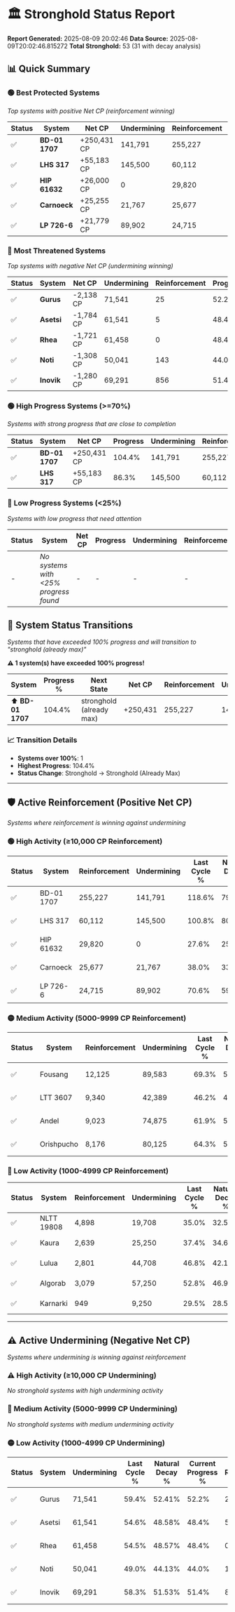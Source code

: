 # 🏛️ Stronghold Status Report

**Report Generated:** 2025-08-09 20:02:46
**Data Source:** 2025-08-09T20:02:46.815272
**Total Stronghold:** 53 (31 with decay analysis)

## 📊 Quick Summary

### 🟢 **Best Protected Systems**
*Top systems with positive Net CP (reinforcement winning)*

| Status | System | Net CP | Undermining | Reinforcement | Progress |
|--------|--------|--------|-------------|---------------|----------|
| ✅ | **BD-01 1707** | +250,431 CP | 141,791 | 255,227 | 104.4% |
| ✅ | **LHS 317** | +55,183 CP | 145,500 | 60,112 | 86.3% |
| ✅ | **HIP 61632** | +26,000 CP | 0 | 29,820 | 27.6% |
| ✅ | **Carnoeck** | +25,255 CP | 21,767 | 25,677 | 35.8% |
| ✅ | **LP 726-6** | +21,779 CP | 89,902 | 24,715 | 61.6% |

### 🔴 **Most Threatened Systems**
*Top systems with negative Net CP (undermining winning)*

| Status | System | Net CP | Undermining | Reinforcement | Progress |
|--------|--------|--------|-------------|---------------|----------|
| ✅ | **Gurus** | -2,138 CP | 71,541 | 25 | 52.2% |
| ✅ | **Asetsi** | -1,784 CP | 61,541 | 5 | 48.4% |
| ✅ | **Rhea** | -1,721 CP | 61,458 | 0 | 48.4% |
| ✅ | **Noti** | -1,308 CP | 50,041 | 143 | 44.0% |
| ✅ | **Inovik** | -1,280 CP | 69,291 | 856 | 51.4% |

### 🟢 **High Progress Systems (>=70%)**
*Systems with strong progress that are close to completion*

| Status | System | Net CP | Progress | Undermining | Reinforcement |
|--------|--------|--------|----------|-------------|---------------|
| ✅ | **BD-01 1707** | +250,431 CP | 104.4% | 141,791 | 255,227 |
| ✅ | **LHS 317** | +55,183 CP | 86.3% | 145,500 | 60,112 |

### 🔴 **Low Progress Systems (<25%)**
*Systems with low progress that need attention*

| Status | System | Net CP | Progress | Undermining | Reinforcement |
|--------|--------|--------|----------|-------------|---------------|
| - | *No systems with <25% progress found* | - | - | - | - |
## 🔄 System Status Transitions  
*Systems that have exceeded 100% progress and will transition to "stronghold (already max)"*

**⚠️ 1 system(s) have exceeded 100% progress!**

| System | Progress % | Next State | Net CP | Reinforcement | Undermining | 
|--------|------------|-------------|--------|---------------|-------------|
| ⬆️ **BD-01 1707** | 104.4% | stronghold (already max) | +250,431 | 255,227 | 141,791 |

### 📈 Transition Details
- **Systems over 100%**: 1
- **Highest Progress**: 104.4%
- **Status Change**: Stronghold → Stronghold (Already Max)

---

## 🛡️ Active Reinforcement (Positive Net CP)
*Systems where reinforcement is winning against undermining*

### 🟢 High Activity (≥10,000 CP Reinforcement)

| Status | System | Reinforcement | Undermining | Last Cycle % | Natural Decay % | Current Progress % | Current CP | Net CP | Activity |
|--------|--------|---------------|-------------|--------------|-----------------|-------------------|------------|--------|----------|
| ✅ | BD-01 1707 | 255,227 | 141,791 | 118.6% | 79.36% | 104.4% | 1,044,000 | +250,431 | 🟢 High Reinforcement |
| ✅ | LHS 317 | 60,112 | 145,500 | 100.8% | 80.78% | 86.3% | 863,000 | +55,183 | 🟢 High Reinforcement |
| ✅ | HIP 61632 | 29,820 | 0 | 27.6% | 25.00% | 27.6% | 276,000 | +26,000 | 🟢 High Reinforcement |
| ✅ | Carnoeck | 25,677 | 21,767 | 38.0% | 33.27% | 35.8% | 358,000 | +25,255 | 🟢 High Reinforcement |
| ✅ | LP 726-6 | 24,715 | 89,902 | 70.6% | 59.42% | 61.6% | 616,000 | +21,779 | 🟢 High Reinforcement |

### 🟡 Medium Activity (5000-9999 CP Reinforcement)

| Status | System | Reinforcement | Undermining | Last Cycle % | Natural Decay % | Current Progress % | Current CP | Net CP | Activity |
|--------|--------|---------------|-------------|--------------|-----------------|-------------------|------------|--------|----------|
| ✅ | Fousang | 12,125 | 89,583 | 69.3% | 59.36% | 60.3% | 603,000 | +9,362 | 🟡 Medium Reinforcement |
| ✅ | LTT 3607 | 9,340 | 42,389 | 46.2% | 41.19% | 42.0% | 420,000 | +8,149 | 🟡 Medium Reinforcement |
| ✅ | Andel | 9,023 | 74,875 | 61.9% | 53.72% | 54.4% | 544,000 | +6,803 | 🟡 Medium Reinforcement |
| ✅ | Orishpucho | 8,176 | 80,125 | 64.3% | 55.73% | 56.3% | 563,000 | +5,741 | 🟡 Medium Reinforcement |

### 🔴 Low Activity (1000-4999 CP Reinforcement)

| Status | System | Reinforcement | Undermining | Last Cycle % | Natural Decay % | Current Progress % | Current CP | Net CP | Activity |
|--------|--------|---------------|-------------|--------------|-----------------|-------------------|------------|--------|----------|
| ✅ | NLTT 19808 | 4,898 | 19,708 | 35.0% | 32.53% | 33.0% | 330,000 | +4,673 | 🔵 Low Reinforcement |
| ✅ | Kaura | 2,639 | 25,250 | 37.4% | 34.68% | 34.9% | 349,000 | +2,249 | 🔵 Low Reinforcement |
| ✅ | Lulua | 2,801 | 44,708 | 46.8% | 42.13% | 42.3% | 423,000 | +1,670 | 🔵 Low Reinforcement |
| ✅ | Algorab | 3,079 | 57,250 | 52.8% | 46.95% | 47.1% | 471,000 | +1,496 | 🔵 Low Reinforcement |
| ✅ | Karnarki | 949 | 9,250 | 29.5% | 28.50% | 28.6% | 286,000 | +1,049 | 🔵 Low Reinforcement |


---

## ⚠️ Active Undermining (Negative Net CP)
*Systems where undermining is winning against reinforcement*

### ⚠️ High Activity (≥10,000 CP Undermining)

*No stronghold systems with high undermining activity*

### 🔶 Medium Activity (5000-9999 CP Undermining)

*No stronghold systems with medium undermining activity*

### 🟡 Low Activity (1000-4999 CP Undermining)

| Status | System | Undermining | Last Cycle % | Natural Decay % | Current Progress % | Reinforcement | Current CP | Net CP | Activity |
|--------|--------|-------------|--------------|-----------------|-------------------|---------------|------------|--------|----------|
| ✅ | Gurus | 71,541 | 59.4% | 52.41% | 52.2% | 25 | 522,000 | -2,138 | 🟡 Low Undermining |
| ✅ | Asetsi | 61,541 | 54.6% | 48.58% | 48.4% | 5 | 484,000 | -1,784 | 🟡 Low Undermining |
| ✅ | Rhea | 61,458 | 54.5% | 48.57% | 48.4% | 0 | 484,000 | -1,721 | 🟡 Low Undermining |
| ✅ | Noti | 50,041 | 49.0% | 44.13% | 44.0% | 143 | 440,000 | -1,308 | 🟡 Low Undermining |
| ✅ | Inovik | 69,291 | 58.3% | 51.53% | 51.4% | 856 | 514,000 | -1,280 | 🟡 Low Undermining |
